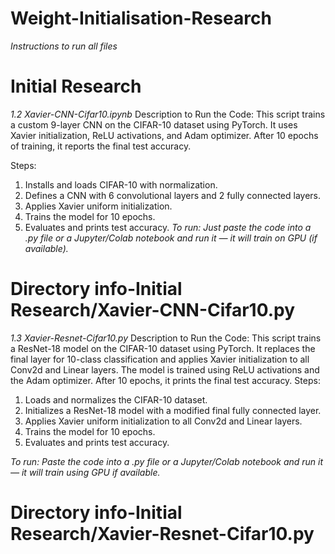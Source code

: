# Weight-Initialisation-Research


*Instructions to run all files*

# Initial Research
*1.2 Xavier-CNN-Cifar10.ipynb*
Description to Run the Code:
This script trains a custom 9-layer CNN on the CIFAR-10 dataset using PyTorch. It uses Xavier initialization, ReLU activations, and Adam optimizer. After 10 epochs of training, it reports the final test accuracy.

Steps:

1. Installs and loads CIFAR-10 with normalization.
2. Defines a CNN with 6 convolutional layers and 2 fully connected layers.
3. Applies Xavier uniform initialization.
4. Trains the model for 10 epochs.
5. Evaluates and prints test accuracy.
*To run: Just paste the code into a .py file or a Jupyter/Colab notebook and run it — it will train on GPU (if available).*
# Directory info-Initial Research/Xavier-CNN-Cifar10.py

*1.3 Xavier-Resnet-Cifar10.py*
Description to Run the Code:
This script trains a ResNet-18 model on the CIFAR-10 dataset using PyTorch. It replaces the final layer for 10-class classification and applies Xavier initialization to all Conv2d and Linear layers. The model is trained using ReLU activations and the Adam optimizer. After 10 epochs, it prints the final test accuracy.
Steps:
1. Loads and normalizes the CIFAR-10 dataset.
2. Initializes a ResNet-18 model with a modified final fully connected layer.
3. Applies Xavier uniform initialization to all Conv2d and Linear layers.
4. Trains the model for 10 epochs.
5. Evaluates and prints test accuracy.

*To run: Paste the code into a .py file or a Jupyter/Colab notebook and run it — it will train using GPU if available.*
# Directory info-Initial Research/Xavier-Resnet-Cifar10.py
